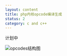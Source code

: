 ```yaml
---
layout: content
title: php内核opcode编译生成
status: 2 
category: c and c++
---
```



计划中

![opcodes结构图]({{site.baseurl}}/img/php/php5.4-opcodes.jpg)